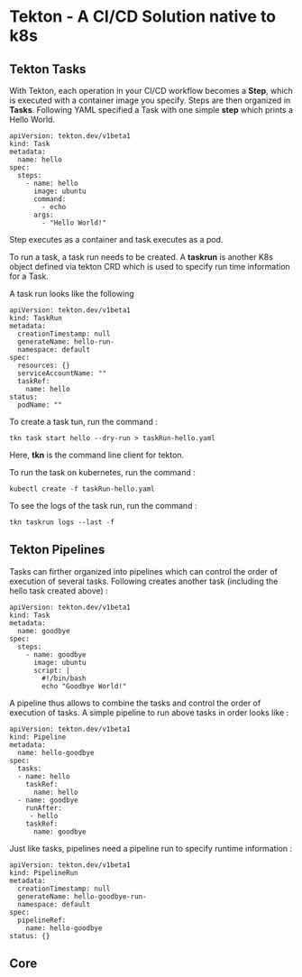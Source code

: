 # Tekton - A CI/CD Solution native to k8s

## Tekton Tasks

With Tekton, each operation in your CI/CD workflow becomes a **Step**, which is executed with a container image you specify. Steps are then organized in **Tasks**. Following YAML specified a Task with one simple **step** which prints a Hello World.

```
apiVersion: tekton.dev/v1beta1
kind: Task
metadata:
  name: hello
spec:
  steps:
    - name: hello
      image: ubuntu
      command:
        - echo
      args:
        - "Hello World!"
```
Step executes as a container and task executes as a pod. 

To run a task, a task run needs to be created. A **taskrun** is another K8s object defined via tekton CRD which is used to specify run time information for a Task.

A task run looks like the following

```
apiVersion: tekton.dev/v1beta1
kind: TaskRun
metadata:
  creationTimestamp: null
  generateName: hello-run-
  namespace: default
spec:
  resources: {}
  serviceAccountName: ""
  taskRef:
    name: hello
status:
  podName: ""
```

To create a task tun, run the command :
```
tkn task start hello --dry-run > taskRun-hello.yaml
```

Here, **tkn** is the command line client for tekton. 

To run the task on kubernetes, run the command :
```
kubectl create -f taskRun-hello.yaml
```

To see the logs of the task run, run the command :
```
tkn taskrun logs --last -f 
```


## Tekton Pipelines

Tasks can firther organized into pipelines which can control the order of execution of several tasks. Following creates another task 
(including the hello task created above) :


```
apiVersion: tekton.dev/v1beta1
kind: Task
metadata:
  name: goodbye
spec:
  steps:
    - name: goodbye
      image: ubuntu
      script: |
        #!/bin/bash
        echo "Goodbye World!"

```

A pipeline thus allows to combine the tasks and control the order of execution of tasks. A simple pipeline to run above tasks in order looks like :

```
apiVersion: tekton.dev/v1beta1
kind: Pipeline
metadata:
  name: hello-goodbye
spec:
  tasks:
  - name: hello
    taskRef:
      name: hello
  - name: goodbye
    runAfter:
     - hello
    taskRef:
      name: goodbye
```

Just like tasks, pipelines need a pipeline run to specify runtime information :

```
apiVersion: tekton.dev/v1beta1
kind: PipelineRun
metadata:
  creationTimestamp: null
  generateName: hello-goodbye-run-
  namespace: default
spec:
  pipelineRef:
    name: hello-goodbye
status: {}

```


## Core 


